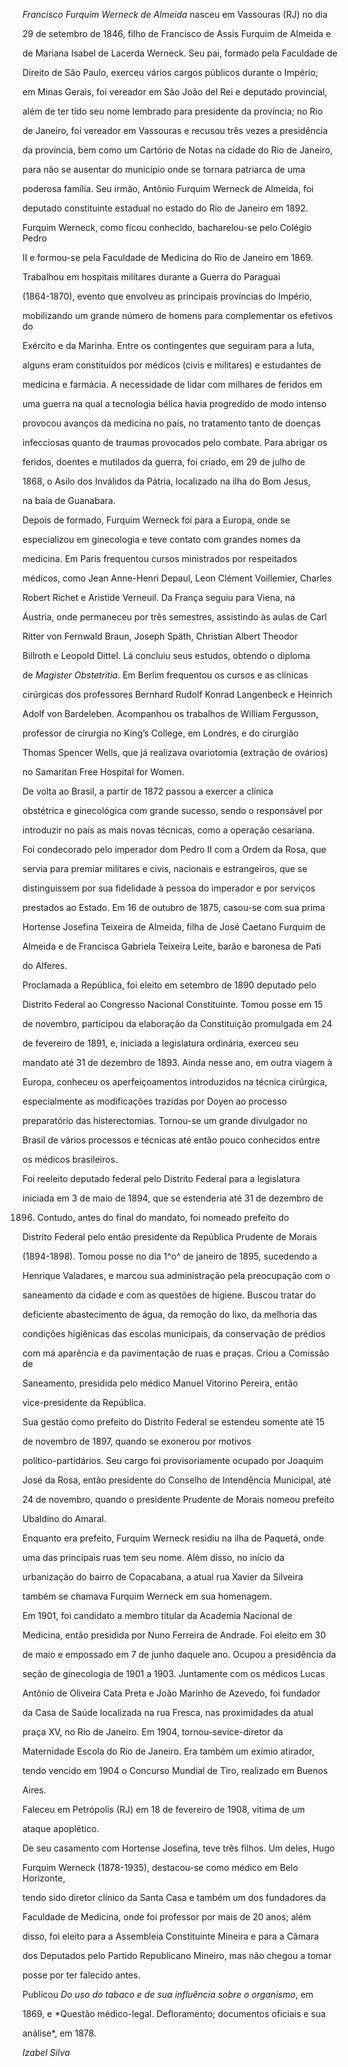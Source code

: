 

*Francisco Furquim Werneck de Almeida* nasceu em Vassouras (RJ) no dia

29 de setembro de 1846, filho de Francisco de Assis Furquim de Almeida e

de Mariana Isabel de Lacerda Werneck. Seu pai, formado pela Faculdade de

Direito de São Paulo, exerceu vários cargos públicos durante o Império;

em Minas Gerais, foi vereador em São João del Rei e deputado provincial,

além de ter tido seu nome lembrado para presidente da província; no Rio

de Janeiro, foi vereador em Vassouras e recusou três vezes a presidência

da província, bem como um Cartório de Notas na cidade do Rio de Janeiro,

para não se ausentar do município onde se tornara patriarca de uma

poderosa família. Seu irmão, Antônio Furquim Werneck de Almeida, foi

deputado constituinte estadual no estado do Rio de Janeiro em 1892.



Furquim Werneck, como ficou conhecido, bacharelou-se pelo Colégio Pedro

II e formou-se pela Faculdade de Medicina do Rio de Janeiro em 1869.

Trabalhou em hospitais militares durante a Guerra do Paraguai

(1864-1870), evento que envolveu as principais províncias do Império,

mobilizando um grande número de homens para complementar os efetivos do

Exército e da Marinha. Entre os contingentes que seguiram para a luta,

alguns eram constituídos por médicos (civis e militares) e estudantes de

medicina e farmácia. A necessidade de lidar com milhares de feridos em

uma guerra na qual a tecnologia bélica havia progredido de modo intenso

provocou avanços da medicina no país, no tratamento tanto de doenças

infecciosas quanto de traumas provocados pelo combate. Para abrigar os

feridos, doentes e mutilados da guerra, foi criado, em 29 de julho de

1868, o Asilo dos Inválidos da Pátria, localizado na ilha do Bom Jesus,

na baía de Guanabara.



Depois de formado, Furquim Werneck foi para a Europa, onde se

especializou em ginecologia e teve contato com grandes nomes da

medicina. Em Paris frequentou cursos ministrados por respeitados

médicos, como Jean Anne-Henri Depaul, Leon Clément Voillemier, Charles

Robert Richet e Aristide Verneuil. Da França seguiu para Viena, na

Áustria, onde permaneceu por três semestres, assistindo às aulas de Carl

Ritter von Fernwald Braun, Joseph Späth, Christian Albert Theodor

Billroth e Leopold Dittel. Lá concluiu seus estudos, obtendo o diploma

de *Magister Obstetritia*. Em Berlim frequentou os cursos e as clínicas

cirúrgicas dos professores Bernhard Rudolf Konrad Langenbeck e Heinrich

Adolf von Bardeleben. Acompanhou os trabalhos de William Fergusson,

professor de cirurgia no King’s College, em Londres, e do cirurgião

Thomas Spencer Wells, que já realizava ovariotomia (extração de ovários)

no Samaritan Free Hospital for Women.



De volta ao Brasil, a partir de 1872 passou a exercer a clínica

obstétrica e ginecológica com grande sucesso, sendo o responsável por

introduzir no país as mais novas técnicas, como a operação cesariana.

Foi condecorado pelo imperador dom Pedro II com a Ordem da Rosa, que

servia para premiar militares e civis, nacionais e estrangeiros, que se

distinguissem por sua fidelidade à pessoa do imperador e por serviços

prestados ao Estado. Em 16 de outubro de 1875, casou-se com sua prima

Hortense Josefina Teixeira de Almeida, filha de José Caetano Furquim de

Almeida e de Francisca Gabriela Teixeira Leite, barão e baronesa de Pati

do Alferes.



Proclamada a República, foi eleito em setembro de 1890 deputado pelo

Distrito Federal ao Congresso Nacional Constituinte. Tomou posse em 15

de novembro, participou da elaboração da Constituição promulgada em 24

de fevereiro de 1891, e, iniciada a legislatura ordinária, exerceu seu

mandato até 31 de dezembro de 1893. Ainda nesse ano, em outra viagem à

Europa, conheceu os aperfeiçoamentos introduzidos na técnica cirúrgica,

especialmente as modificações trazidas por Doyen ao processo

preparatório das histerectomias. Tornou-se um grande divulgador no

Brasil de vários processos e técnicas até então pouco conhecidos entre

os médicos brasileiros.



Foi reeleito deputado federal pelo Distrito Federal para a legislatura

iniciada em 3 de maio de 1894, que se estenderia até 31 de dezembro de

1896. Contudo, antes do final do mandato, foi nomeado prefeito do

Distrito Federal pelo então presidente da República Prudente de Morais

(1894-1898). Tomou posse no dia 1^o^ de janeiro de 1895, sucedendo a

Henrique Valadares, e marcou sua administração pela preocupação com o

saneamento da cidade e com as questões de higiene. Buscou tratar do

deficiente abastecimento de água, da remoção do lixo, da melhoria das

condições higiênicas das escolas municipais, da conservação de prédios

com má aparência e da pavimentação de ruas e praças. Criou a Comissão de

Saneamento, presidida pelo médico Manuel Vitorino Pereira, então

vice-presidente da República.



Sua gestão como prefeito do Distrito Federal se estendeu somente até 15

de novembro de 1897, quando se exonerou por motivos

político-partidários. Seu cargo foi provisoriamente ocupado por Joaquim

José da Rosa, então presidente do Conselho de Intendência Municipal, até

24 de novembro, quando o presidente Prudente de Morais nomeou prefeito

Ubaldino do Amaral.



Enquanto era prefeito, Furquim Werneck residiu na ilha de Paquetá, onde

uma das principais ruas tem seu nome. Além disso, no início da

urbanização do bairro de Copacabana, a atual rua Xavier da Silveira

também se chamava Furquim Werneck em sua homenagem.



Em 1901, foi candidato a membro titular da Academia Nacional de

Medicina, então presidida por Nuno Ferreira de Andrade. Foi eleito em 30

de maio e empossado em 7 de junho daquele ano. Ocupou a presidência da

seção de ginecologia de 1901 a 1903. Juntamente com os médicos Lucas

Antônio de Oliveira Cata Preta e João Marinho de Azevedo, foi fundador

da Casa de Saúde localizada na rua Fresca, nas proximidades da atual

praça XV, no Rio de Janeiro. Em 1904, tornou-sevice-diretor da

Maternidade Escola do Rio de Janeiro. Era também um exímio atirador,

tendo vencido em 1904 o Concurso Mundial de Tiro, realizado em Buenos

Aires.



Faleceu em Petrópolis (RJ) em 18 de fevereiro de 1908, vítima de um

ataque apoplético.



De seu casamento com Hortense Josefina, teve três filhos. Um deles, Hugo

Furquim Werneck (1878-1935), destacou-se como médico em Belo Horizonte,

tendo sido diretor clínico da Santa Casa e também um dos fundadores da

Faculdade de Medicina, onde foi professor por mais de 20 anos; além

disso, foi eleito para a Assembleia Constituinte Mineira e para a Câmara

dos Deputados pelo Partido Republicano Mineiro, mas não chegou a tomar

posse por ter falecido antes.



Publicou *Do uso do tabaco e de sua influência sobre o organismo*, em

1869, e *Questão médico-legal. Defloramento; documentos oficiais e sua

análise*, em 1878.



*Izabel Silva*



